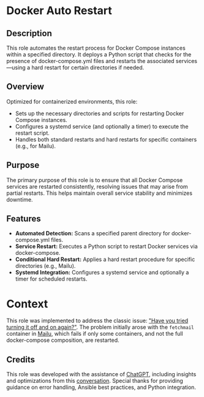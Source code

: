 # Docker Auto Restart
## Description

This role automates the restart process for Docker Compose instances within a specified directory. It deploys a Python script that checks for the presence of docker-compose.yml files and restarts the associated services—using a hard restart for certain directories if needed.

## Overview

Optimized for containerized environments, this role:
- Sets up the necessary directories and scripts for restarting Docker Compose instances.
- Configures a systemd service (and optionally a timer) to execute the restart script.
- Handles both standard restarts and hard restarts for specific containers (e.g., for Mailu).

## Purpose

The primary purpose of this role is to ensure that all Docker Compose services are restarted consistently, resolving issues that may arise from partial restarts. This helps maintain overall service stability and minimizes downtime.

## Features

- **Automated Detection:** Scans a specified parent directory for docker-compose.yml files.
- **Service Restart:** Executes a Python script to restart Docker services via docker-compose.
- **Conditional Hard Restart:** Applies a hard restart procedure for specific directories (e.g., Mailu).
- **Systemd Integration:** Configures a systemd service and optionally a timer for scheduled restarts.



# Context
This role was implemented to address the classic issue: ["Have you tried turning it off and on again?"](https://www.youtube.com/watch?v=rksCTVFtjM4). The problem initially arose with the `fetchmail` container in [Mailu](../roles/docker/mailu), which fails if only some containers, and not the full docker-compose composition, are restarted.

## Credits
This role was developed with the assistance of [ChatGPT](https://openai.com/chatgpt), including insights and optimizations from this [conversation](https://chatgpt.com/share/674c6870-fcc4-800f-a19e-b20621b24317). Special thanks for providing guidance on error handling, Ansible best practices, and Python integration.